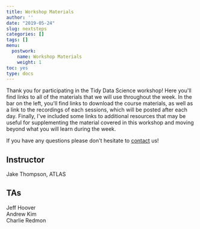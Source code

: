 ```yaml
---
title: Workshop Materials
author: ''
date: "2019-05-24"
slug: nextsteps
categories: []
tags: []
menu:
  postwork:
    name: Workshop Materials
    weight: 1
toc: yes
type: docs
---
```


Thank you for participating in the Tidy Data Science workshop! Here you'll find links to all of the materials that we will use throughout the week. In the bar on the left, you'll find links to download the course materials, as well as a link to the recordings of each sessions, which will be posted after each day. Finally, I've included some links to additional resources that may be useful for supplementing the material covered in this workshop and moving beyond what you will learn during the week.

If you have any questions please don't hesitate to [contact](/#contact) us!

## Instructor

Jake Thompson, ATLAS  <a href="https://wjakethompson.com/" target="_blank"><i class="fas fa-link"></i></a> <a href="https://github.com/wjakethompson" target="_blank"><i class="fab fa-github"></i></a> <a href="https://twitter.com/wjakethompson" target="_blank"><i class="fab fa-twitter"></i></a>

## TAs

Jeff Hoover  <a href="https://www.researchgate.net/profile/Jeffrey_Hoover4" target="_blank"><i class="fas fa-link"></i></a> <a href="https://github.com/JeffreyCHoover" target="_blank"><i class="fab fa-github"></i></a>  
Andrew Kim  
Charlie Redmon  <a href="https://www.chredmon.com" target="_blank"><i class="fas fa-link"></i></a> <a href="https://gitlab.com/redmonc" target="_blank"><i class="fab fa-gitlab"></i></a>
